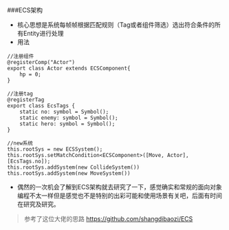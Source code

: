 ###ECS架构
* 核心思想是系统每帧帧根据匹配规则（Tag或者组件筛选）选出符合条件的所有Entity进行处理
* 用法
```
//注册组件
@registerComp("Actor")
export class Actor extends ECSComponent{
    hp = 0;
}

//注册tag
@registerTag
export class EcsTags {
    static no: symbol = Symbol();
    static enemy: symbol = Symbol();
    static hero: symbol = Symbol();
}

//new系统
this.rootSys = new ECSSystem();
this.rootSys.setMatchCondition<ECSComponent>([Move, Actor], [EcsTags.no]);
this.rootSys.addSystem(new CollideSystem())
this.rootSys.addSystem(new MoveSystem())
```
* 偶然的一次机会了解到ECS架构就去研究了一下，感觉确实和常规的面向对象编程不太一样但是感觉也不是特别的出彩可能和使用场景有关吧，后面有时间在研究及研究。
> 参考了这位大佬的思路 https://github.com/shangdibaozi/ECS